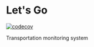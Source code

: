 # Let's Go
[![codecov](https://codecov.io/gh/amitlevy21/transportation/branch/master/graph/badge.svg)](https://codecov.io/gh/amitlevy21/transportation)

Transportation monitoring system
